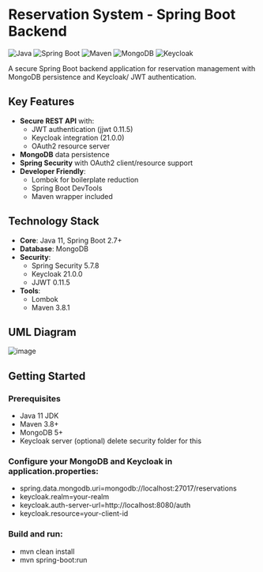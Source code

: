 # Reservation System - Spring Boot Backend

![Java](https://img.shields.io/badge/Java-11-%23ED8B00?logo=openjdk&logoColor=white)
![Spring Boot](https://img.shields.io/badge/Spring_Boot-2.7.%2B-%236DB33F?logo=springboot)
![Maven](https://img.shields.io/badge/Maven-3.8.1-%23C71A36?logo=apachemaven)
![MongoDB](https://img.shields.io/badge/MongoDB-5.%2B-%2347A248?logo=mongodb)
![Keycloak](https://img.shields.io/badge/Keycloak-21.0.0-%23F7F7F7?logo=keycloak)

A secure Spring Boot backend application for reservation management with MongoDB persistence and Keycloak/ JWT authentication.

## Key Features

- **Secure REST API** with:
  - JWT authentication (jjwt 0.11.5)
  - Keycloak integration (21.0.0)
  - OAuth2 resource server
- **MongoDB** data persistence
- **Spring Security** with OAuth2 client/resource support
- **Developer Friendly**:
  - Lombok for boilerplate reduction
  - Spring Boot DevTools
  - Maven wrapper included

## Technology Stack

- **Core**: Java 11, Spring Boot 2.7+
- **Database**: MongoDB
- **Security**:
  - Spring Security 5.7.8
  - Keycloak 21.0.0
  - JJWT 0.11.5
- **Tools**:
  - Lombok
  - Maven 3.8.1

## UML Diagram
![image](https://github.com/user-attachments/assets/ea9cf090-bda6-4856-8ab5-a10a8c66c3da)


## Getting Started

### Prerequisites

- Java 11 JDK
- Maven 3.8+
- MongoDB 5+
- Keycloak server (optional) delete security folder for this

### Configure your MongoDB and Keycloak in application.properties:
- spring.data.mongodb.uri=mongodb://localhost:27017/reservations
- keycloak.realm=your-realm
- keycloak.auth-server-url=http://localhost:8080/auth
- keycloak.resource=your-client-id

### Build and run:
- mvn clean install
- mvn spring-boot:run
